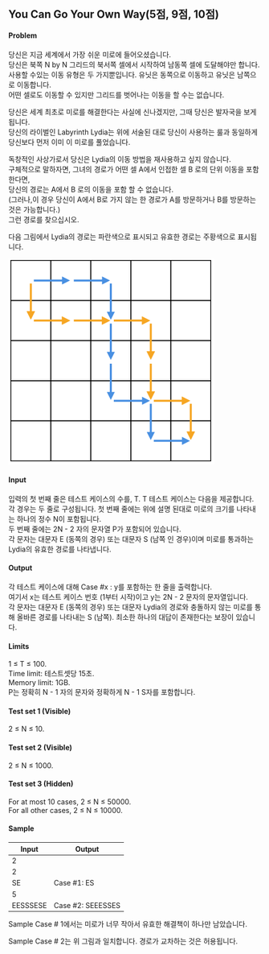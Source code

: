 ## You Can Go Your Own Way(5점, 9점, 10점)

#### Problem  
당신은 지금 세계에서 가장 쉬운 미로에 들어오셨습니다.  
당신은 북쪽 N by N 그리드의 북서쪽 셀에서 시작하여 남동쪽 셀에 도달해야만 합니다.  
사용할 수있는 이동 유형은 두 가지뿐입니다. 유닛은 동쪽으로 이동하고 유닛은 남쪽으로 이동합니다.   
어떤 셀로도 이동할 수 있지만 그리드를 벗어나는 이동을 할 수는 없습니다.


당신은 세계 최초로 미로를 해결한다는 사실에 신나겠지만, 그때 당신은 발자국을 보게 됩니다.  
당신의 라이벌인 Labyrinth Lydia는 위에 서술된 대로 당신이 사용하는 룰과 동일하게 당신보다 먼저 이미 이 미로를 풀었습니다.

독창적인 사상가로서 당신은 Lydia의 이동 방법을 재사용하고 싶지 않습니다.  
구체적으로 말하자면, 그녀의 경로가 어떤 셀 A에서 인접한 셀 B 로의 단위 이동을 포함한다면,  
당신의 경로는 A에서 B 로의 이동을 포함 할 수 없습니다.   
(그러나,이 경우 당신이 A에서 B로 가지 않는 한 경로가 A를 방문하거나 B를 방문하는 것은 가능합니다.)   
그런 경로를 찾으십시오.

다음 그림에서 Lydia의 경로는 파란색으로 표시되고 유효한 경로는 주황색으로 표시됩니다.

![](../resources/prob_2.PNG)

#### Input

입력의 첫 번째 줄은 테스트 케이스의 수를, T. T 테스트 케이스는 다음을 제공합니다.  
각 경우는 두 줄로 구성됩니다. 첫 번째 줄에는 위에 설명 된대로 미로의 크기를 나타내는 하나의 정수 N이 포함됩니다.   
두 번째 줄에는 2N - 2 자의 문자열 P가 포함되어 있습니다.   
각 문자는 대문자 E (동쪽의 경우) 또는 대문자 S (남쪽 인 경우)이며 미로를 통과하는 Lydia의 유효한 경로를 나타냅니다.  

#### Output

각 테스트 케이스에 대해 Case #x : y를 포함하는 한 줄을 출력합니다.   
여기서 x는 테스트 케이스 번호 (1부터 시작)이고 y는 2N - 2 문자의 문자열입니다.   
각 문자는 대문자 E (동쪽의 경우) 또는 대문자 Lydia의 경로와 충돌하지 않는 미로를 통해 올바른 경로를 나타내는 S (남쪽). 최소한 하나의 대답이 존재한다는 보장이 있습니다.

#### Limits
1 ≤ T ≤ 100.  
Time limit: 테스트셋당 15초.  
Memory limit: 1GB.  
P는 정확히 N - 1 자의 문자와 정확하게 N - 1 S자를 포함합니다.  

#### Test set 1 (Visible)
2 ≤ N ≤ 10.

#### Test set 2 (Visible)
2 ≤ N ≤ 1000.

#### Test set 3 (Hidden)
For at most 10 cases, 2 ≤ N ≤ 50000.  
For all other cases, 2 ≤ N ≤ 10000.

#### Sample

|Input|Output| 
|-----|-----|
|2||
|2||
|SE|Case #1: ES|
|5||
|EESSSESE|Case #2: SEEESSES|

  

Sample Case # 1에서는 미로가 너무 작아서 유효한 해결책이 하나만 남았습니다.

Sample Case # 2는 위 그림과 일치합니다. 경로가 교차하는 것은 허용됩니다.